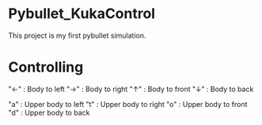 # Pybullet_KukaControl
This project is my first pybullet simulation. 

# Controlling
 "←" : Body to left
 "→" : Body to right
 "↑" : Body to front
 "↓" : Body to back
 
 "a" : Upper body to left
 "t" : Upper body to right
 "o" : Upper body to front
 "d" : Upper body to back
